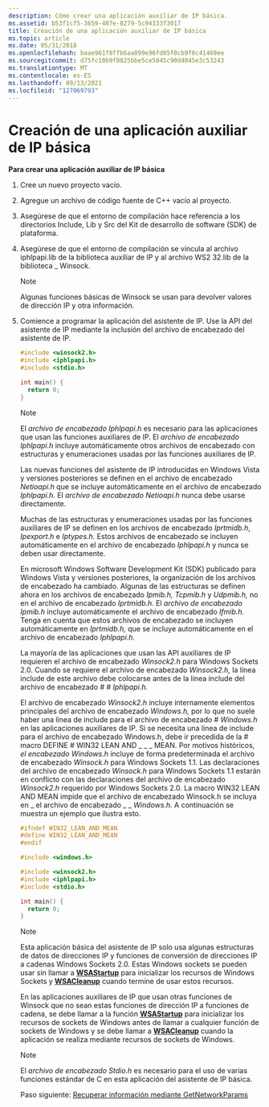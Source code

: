 ```yaml
---
description: Cómo crear una aplicación auxiliar de IP básica.
ms.assetid: b53f1cf5-3659-407e-8279-5c94333f3017
title: Creación de una aplicación auxiliar de IP básica
ms.topic: article
ms.date: 05/31/2018
ms.openlocfilehash: baae961f8ffb6aa899e96fd05f0cb9f0c41469ee
ms.sourcegitcommit: d75fc10b9f0825bbe5ce5045c90d4045e3c53243
ms.translationtype: MT
ms.contentlocale: es-ES
ms.lasthandoff: 09/13/2021
ms.locfileid: "127069793"
---
```

# <a name="creating-a-basic-ip-helper-application"></a>Creación de una aplicación auxiliar de IP básica

**Para crear una aplicación auxiliar de IP básica**

1.  Cree un nuevo proyecto vacío.
2.  Agregue un archivo de código fuente de C++ vacío al proyecto.
3.  Asegúrese de que el entorno de compilación hace referencia a los directorios Include, Lib y Src del Kit de desarrollo de software (SDK) de plataforma.
4.  Asegúrese de que el entorno de compilación se vincula al archivo iphlpapi.lib de la biblioteca auxiliar de IP y al archivo WS2 32.lib de la biblioteca \_ Winsock.
    > [!Note]  
    > Algunas funciones básicas de Winsock se usan para devolver valores de dirección IP y otra información.

     

5.  Comience a programar la aplicación del asistente de IP. Use la API del asistente de IP mediante la inclusión del archivo de encabezado del asistente de IP.

    ```C++
    #include <winsock2.h>
    #include <iphlpapi.h>
    #include <stdio.h>

    int main() {
      return 0;
    }
    
    ```

    

    > [!Note]
    >
    > El *archivo de encabezado Iphlpapi.h* es necesario para las aplicaciones que usan las funciones auxiliares de IP. El *archivo de encabezado Iphlpapi.h* incluye automáticamente otros archivos de encabezado con estructuras y enumeraciones usadas por las funciones auxiliares de IP.
    >
    > Las nuevas funciones del asistente de IP introducidas en Windows Vista y versiones posteriores se definen en el archivo de encabezado *Netioapi.h* que se incluye automáticamente en el archivo de encabezado *Iphlpapi.h.* El *archivo de encabezado Netioapi.h* nunca debe usarse directamente.
    >
    > Muchas de las estructuras y enumeraciones usadas por las funciones auxiliares de IP se definen en los archivos de encabezado *Iprtmidb.h*, *Ipexport.h* e *Iptypes.h.* Estos archivos de encabezado se incluyen automáticamente en el archivo de encabezado *Iphlpapi.h* y nunca se deben usar directamente.
    >
    > En microsoft Windows Software Development Kit (SDK) publicado para Windows Vista y versiones posteriores, la organización de los archivos de encabezado ha cambiado. Algunas de las estructuras se definen ahora en los archivos de encabezado *Ipmib.h,* *Tcpmib.h* y *Udpmib.h,* no en el archivo de encabezado *Iprtmidb.h.* El *archivo de encabezado Ipmib.h* incluye automáticamente el archivo de encabezado *Ifmib.h.* Tenga en cuenta que estos archivos de encabezado se incluyen automáticamente en *Iprtmidb.h,* que se incluye automáticamente en el archivo de encabezado *Iphlpapi.h.*
    >
    > La mayoría de las aplicaciones que usan las API auxiliares de IP requieren el archivo de encabezado *Winsock2.h* para Windows Sockets 2.0. Cuando se requiere el archivo de encabezado *Winsock2.h,* la línea include de este archivo debe colocarse antes de la línea include del archivo de encabezado \# \# *Iphlpapi.h.*
    >
    > El archivo de encabezado *Winsock2.h* incluye internamente elementos principales del archivo de encabezado *Windows.h,* por lo que no suele haber una línea de include para el archivo de encabezado \# *Windows.h* en las aplicaciones auxiliares de IP. Si se necesita una línea de include para el archivo de encabezado Windows.h, debe ir precedida de la \# macro DEFINE  \# WIN32 LEAN AND \_ \_ \_ MEAN. Por motivos históricos, *el encabezado Windows.h* incluye de forma predeterminada el archivo de encabezado *Winsock.h* para Windows Sockets 1.1. Las declaraciones del archivo de encabezado *Winsock.h* para Windows Sockets 1.1 estarán en conflicto con las declaraciones del archivo de encabezado *Winsock2.h* requerido por Windows Sockets 2.0. La macro WIN32 LEAN AND MEAN impide que el archivo de encabezado Winsock.h se incluya en \_ el archivo de encabezado \_ \_ *Windows.h.*  A continuación se muestra un ejemplo que ilustra esto.

     

    ```C++
    #ifndef WIN32_LEAN_AND_MEAN
    #define WIN32_LEAN_AND_MEAN
    #endif

    #include <windows.h>

    #include <winsock2.h>
    #include <iphlpapi.h>
    #include <stdio.h>

    int main() {
      return 0;
    }
    
    ```

    

    > [!Note]
    >
    > Esta aplicación básica del asistente de IP solo usa algunas estructuras de datos de direcciones IP y funciones de conversión de direcciones IP a cadenas Windows Sockets 2.0. Estas Windows sockets se pueden usar sin llamar a [**WSAStartup**](/windows/desktop/api/winsock/nf-winsock-wsastartup) para inicializar los recursos de Windows Sockets y [**WSACleanup**](/windows/desktop/api/winsock/nf-winsock-wsacleanup) cuando termine de usar estos recursos.
    >
    > En las aplicaciones auxiliares de IP que usan otras funciones de Winsock que no sean estas funciones de dirección IP a funciones de cadena, se debe llamar a la función [**WSAStartup**](/windows/desktop/api/winsock/nf-winsock-wsastartup) para inicializar los recursos de sockets de Windows antes de llamar a cualquier función de sockets de Windows y se debe llamar a [**WSACleanup**](/windows/desktop/api/winsock/nf-winsock-wsacleanup) cuando la aplicación se realiza mediante recursos de sockets de Windows.

     

    > [!Note]
    >
    > El *archivo de encabezado Stdio.h* es necesario para el uso de varias funciones estándar de C en esta aplicación del asistente de IP básica.

     

    Paso siguiente: [Recuperar información mediante GetNetworkParams](retrieving-information-using-getnetworkparams.md)

 

 
